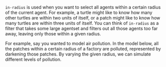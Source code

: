 `in-radius` is used when you want to select all agents within a certain radius of the current agent. For example, a turtle might like to know how many other turtles are within two units of itself, or a patch might like to know how many turtles are within three units of itself. You can think of `in-radius` as a filter that takes some large agentset and filters out all those agents too far away, leaving only those within a given radius.



For example, say you wanted to model air pollution. In the model below, all the patches within a certain radius of a factory are polluted, represented by darkening those patches. By varying the given radius, we can simulate different levels of pollution.